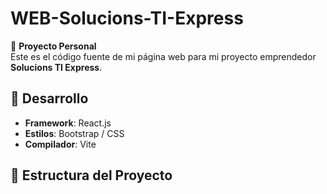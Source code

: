 # WEB-Solucions-TI-Express  

📌 **Proyecto Personal**  
Este es el código fuente de mi página web para mi proyecto emprendedor **Solucions TI Express**.  

## 🚀 Desarrollo  
- **Framework**: React.js  
- **Estilos**: Bootstrap / CSS  
- **Compilador**: Vite  

## 📂 Estructura del Proyecto  
